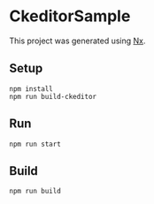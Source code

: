 # CkeditorSample
This project was generated using [Nx](https://nx.dev).

## Setup
```
npm install
npm run build-ckeditor
```
## Run
```
npm run start
```

## Build
```
npm run build
```
